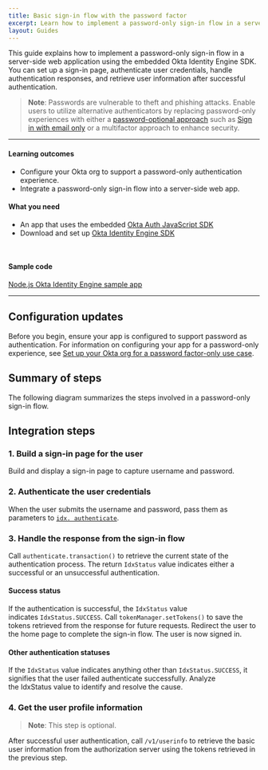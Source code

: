 ```yaml
---
title: Basic sign-in flow with the password factor
excerpt: Learn how to implement a password-only sign-in flow in a server-side web app using the Okta Identity Engine SDK.
layout: Guides
---
```


<ApiLifecycle access="ie" />

This guide explains how to implement a password-only sign-in flow in a server-side web application using the embedded Okta Identity Engine SDK. You can set up a sign-in page, authenticate user credentials, handle authentication responses, and retrieve user information after successful authentication.

> **Note**: Passwords are vulnerable to theft and phishing attacks. Enable users to utilize alternative authenticators by replacing password-only experiences with either a [password-optional approach](/docs/guides/pwd-optional-overview) such as [Sign in with email only](docs/guides/pwd-optional-sign-in-email) or a multifactor approach to enhance security.

<StackSnippet snippet="pwdoptionalusecase" />

---

#### Learning outcomes

* Configure your Okta org to support a password-only authentication experience.
* Integrate a password-only sign-in flow into a server-side web app.

#### What you need

* An app that uses the embedded [Okta Auth JavaScript SDK](https://github.com/okta/okta-auth-js)
* Download and set up [Okta Identity Engine SDK](/docs/guides/oie-embedded-common-download-setup-app)

<StackSnippet snippet="whatyouneed" />
<br />

#### Sample code
[Node.js Okta Identity Engine sample app](https://github.com/okta/okta-auth-js/tree/master/samples/generated/express-embedded-auth-with-sdk)
<StackSnippet snippet="samplecode" />

---

## Configuration updates

Before you begin, ensure your app is configured to support password as authentication. For information on configuring your app for a password-only experience, see [Set up your Okta org for a password factor-only use case](/docs/guides/oie-embedded-common-org-setup/nodejs/main/#set-up-your-okta-org-for-a-password-factor-only-use-case).
<StackSnippet snippet="configureyourapp" inline />

## Summary of steps
The following diagram summarizes the steps involved in a password-only sign-in flow.

<StackSnippet snippet="summaryofsteps" />

## Integration steps
### 1. Build a sign-in page for the user
Build and display a sign-in page to capture username and password.
### 2. Authenticate the user credentials
When the user submits the username and password, pass them as parameters to [`idx. authenticate`](https://github.com/okta/okta-auth-js/blob/master/docs/idx.md#idxauthenticate).
### 3. Handle the response from the sign-in flow
Call `authenticate.transaction()` to retrieve the current state of the authentication process. The return `IdxStatus` value indicates either a successful or an unsuccessful authentication.
#### Success status
If the authentication is successful, the `IdxStatus` value indicates `IdxStatus.SUCCESS`. Call `tokenManager.setTokens()` to save the tokens retrieved from the response for future requests. Redirect the user to the home page to complete the sign-in flow. The user is now signed in.
#### Other authentication statuses
If the `IdxStatus` value indicates anything other than `IdxStatus.SUCCESS`, it signifies that the user failed authenticate successfully. Analyze the IdxStatus value to identify and resolve the cause.

<StackSnippet snippet="integrationsteps" />

### 4. Get the user profile information
> **Note**: This step is optional.

After successful user authentication, call `/v1/userinfo` to retrieve the basic user information from the authorization server using the tokens retrieved in the previous step.
<StackSnippet snippet="getuserprofile" />
